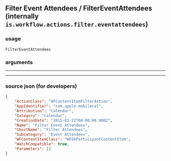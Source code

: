 
## Filter Event Attendees / FilterEventAttendees (internally `is.workflow.actions.filter.eventattendees`)



### usage
```
FilterEventAttendees 
```

### arguments

---



---

### source json (for developers)

```json
{
	"ActionClass": "WFContentItemFilterAction",
	"AppIdentifier": "com.apple.mobilecal",
	"Attribution": "Calendar",
	"Category": "Calendar",
	"CreationDate": "2015-01-22T08:00:00.000Z",
	"Name": "Filter Event Attendees",
	"ShortName": "Filter Attendees",
	"Subcategory": "Event Attendees",
	"WFContentItemClass": "WFEKParticipantContentItem",
	"WatchCompatible": true,
	"Parameters": []
}
```
